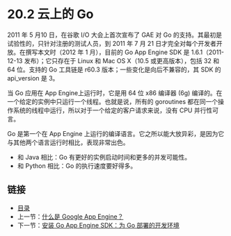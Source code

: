 # 20.2 云上的 Go

2011 年 5 月10 日，在谷歌 I/O 大会上首次宣布了 GAE 对 Go 的支持。其最初是试验性的，只针对注册的测试人员，到 2011 年 7 月 21 日才完全对每个开发者开放。在撰写本文时（2012 年 1 月），目前的 Go App Engine SDK 是 1.6.1（2011-12-13 发布）；它只存在于 Linux 和 Mac OS X（10.5 或更高版本），包括 32 和 64 位。支持的 Go 工具链是 r60.3 版本；一些变化是向后不兼容的，其 SDK 的 api_version 是 3。

当 Go 应用在 App Engine上运行时，它是用 64 位 x86 编译器 (6g) 编译的。在一个给定的实例中只运行一个线程。也就是说，所有的 goroutines 都在同一个操作系统的线程中运行，所以对于一个给定的客户请求来说，没有 CPU 并行性可言。

Go 是第一个在 App Engine 上运行的编译语言。它之所以能大放异彩，是因为它与其他两个语言运行时相比，表现非常出色。

- 和 Java 相比：Go 有更好的实例启动时间和更多的并发可能性。
- 和 Python 相比：Go 的执行速度要好得多。

## 链接

- [目录](directory.md)
- 上一节：[什么是 Google App Engine？](20.1.md)
- 下一节：[安装 Go App Engine SDK：为 Go 部署的开发环境](20.3.md)